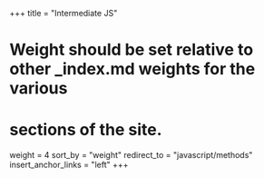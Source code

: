 +++
title = "Intermediate JS"
# Weight should be set relative to other _index.md weights for the various
# sections of the site.
weight = 4
sort_by = "weight"
redirect_to = "javascript/methods"
insert_anchor_links = "left"
+++
